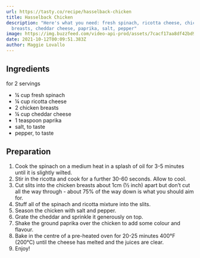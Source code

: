 ```yaml
---
url: https://tasty.co/recipe/hasselback-chicken
title: Hasselback Chicken
description: "Here's what you need: fresh spinach, ricotta cheese, chicken
  breasts, cheddar cheese, paprika, salt, pepper"
image: https://img.buzzfeed.com/video-api-prod/assets/7cacf17aa8df42bd93f699c9a08e11ef/BFV6146_Hasselback_Chicken_Thumb_A.jpg
date: 2021-10-12T00:09:51.383Z
author: Maggie Lovallo
---
```


## Ingredients

for 2 servings

- ¼ cup fresh spinach
- ¼ cup ricotta cheese
- 2 chicken breasts
- ¼ cup cheddar cheese
- 1 teaspoon paprika
- salt, to taste
- pepper, to taste

## Preparation

1. Cook the spinach on a medium heat in a splash of oil for 3-5 minutes until it is slightly wilted.
2. Stir in the ricotta and cook for a further 30-60 seconds. Allow to cool.
3. Cut slits into the chicken breasts about 1cm (½ inch) apart but don’t cut all the way through - about 75% of the way down is what you should aim for.
4. Stuff all of the spinach and ricotta mixture into the slits.
5. Season the chicken with salt and pepper.
6. Grate the cheddar and sprinkle it generously on top.
7. Shake the ground paprika over the chicken to add some colour and flavour.
8. Bake in the centre of a pre-heated oven for 20-25 minutes 400°F (200°C) until the cheese has melted and the juices are clear.
9. Enjoy!
